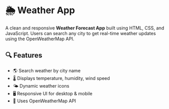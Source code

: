 
# 🌦️ Weather App

A clean and responsive **Weather Forecast App** built using HTML, CSS, and JavaScript. Users can search any city to get real-time weather updates using the OpenWeatherMap API.

## 🔍 Features
- 🌎 Search weather by city name
- 🌡️ Displays temperature, humidity, wind speed
- 🌤️ Dynamic weather icons
- 🖥️ Responsive UI for desktop & mobile
- 🔁 Uses OpenWeatherMap API
